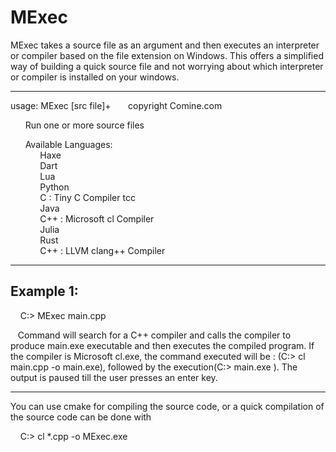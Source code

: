 # MExec
MExec takes a source file as an argument and then executes an interpreter or compiler based on the file extension on Windows.  This offers a simplified way of building a quick source file and not worrying about which interpreter or compiler is installed on your windows.

<hr />

 usage:  MExec [src file]+
&nbsp;&nbsp;&nbsp;&nbsp;&nbsp;&nbsp;copyright Comine.com  
  
&nbsp;&nbsp;&nbsp;&nbsp;&nbsp;&nbsp;Run one or more source files

&nbsp;&nbsp;&nbsp;&nbsp;&nbsp;&nbsp;Available Languages:  
&nbsp;&nbsp;&nbsp;&nbsp;&nbsp;&nbsp;&nbsp;&nbsp;&nbsp;&nbsp;&nbsp;&nbsp;Haxe  
&nbsp;&nbsp;&nbsp;&nbsp;&nbsp;&nbsp;&nbsp;&nbsp;&nbsp;&nbsp;&nbsp;&nbsp;Dart  
&nbsp;&nbsp;&nbsp;&nbsp;&nbsp;&nbsp;&nbsp;&nbsp;&nbsp;&nbsp;&nbsp;&nbsp;Lua  
&nbsp;&nbsp;&nbsp;&nbsp;&nbsp;&nbsp;&nbsp;&nbsp;&nbsp;&nbsp;&nbsp;&nbsp;Python  
&nbsp;&nbsp;&nbsp;&nbsp;&nbsp;&nbsp;&nbsp;&nbsp;&nbsp;&nbsp;&nbsp;&nbsp;C           :  Tiny C Compiler tcc  
&nbsp;&nbsp;&nbsp;&nbsp;&nbsp;&nbsp;&nbsp;&nbsp;&nbsp;&nbsp;&nbsp;&nbsp;Java  
&nbsp;&nbsp;&nbsp;&nbsp;&nbsp;&nbsp;&nbsp;&nbsp;&nbsp;&nbsp;&nbsp;&nbsp;C++         : Microsoft cl Compiler  
&nbsp;&nbsp;&nbsp;&nbsp;&nbsp;&nbsp;&nbsp;&nbsp;&nbsp;&nbsp;&nbsp;&nbsp;Julia  
&nbsp;&nbsp;&nbsp;&nbsp;&nbsp;&nbsp;&nbsp;&nbsp;&nbsp;&nbsp;&nbsp;&nbsp;Rust  
&nbsp;&nbsp;&nbsp;&nbsp;&nbsp;&nbsp;&nbsp;&nbsp;&nbsp;&nbsp;&nbsp;&nbsp;C++         : LLVM clang++ Compiler  


<hr />

##  Example 1:  

&nbsp;&nbsp;&nbsp; C:>  MExec main.cpp   

&nbsp;&nbsp;&nbsp;Command will search for a C++ compiler and calls the compiler to produce main.exe executable and then executes the compiled program.  If the compiler is Microsoft cl.exe, the command executed will be : (C:> cl main.cpp -o main.exe), followed by the
execution(C:> main.exe ).  The output is paused till the user presses an enter key.

<hr />

You can use cmake for compiling the source code, or a quick compilation of the source code can be done with  

&nbsp;&nbsp;&nbsp;&nbsp;C:>   cl *.cpp -o MExec.exe


